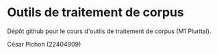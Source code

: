 # Outils de traitement de corpus

Dépôt github pour le cours d'outils de traitement de corpus (M1 Plurital).

César Pichon (22404909)
